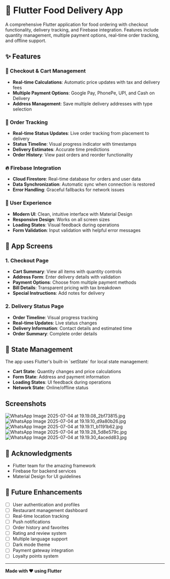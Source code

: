 # 🍕 Flutter Food Delivery App

A comprehensive Flutter application for food ordering with checkout functionality, delivery tracking, and Firebase integration. Features include quantity management, multiple payment options, real-time order tracking, and offline support.

## ✨ Features

### 🛒 Checkout & Cart Management
- **Real-time Calculations**: Automatic price updates with tax and delivery fees
- **Multiple Payment Options**: Google Pay, PhonePe, UPI, and Cash on Delivery
- **Address Management**: Save multiple delivery addresses with type selection

### 📱 Order Tracking
- **Real-time Status Updates**: Live order tracking from placement to delivery
- **Status Timeline**: Visual progress indicator with timestamps
- **Delivery Estimates**: Accurate time predictions
- **Order History**: View past orders and reorder functionality

### 🔥 Firebase Integration
- **Cloud Firestore**: Real-time database for orders and user data
- **Data Synchronization**: Automatic sync when connection is restored
- **Error Handling**: Graceful fallbacks for network issues

### 🎨 User Experience
- **Modern UI**: Clean, intuitive interface with Material Design
- **Responsive Design**: Works on all screen sizes
- **Loading States**: Visual feedback during operations
- **Form Validation**: Input validation with helpful error messages


## 📱 App Screens

### 1. Checkout Page
- **Cart Summary**: View all items with quantity controls
- **Address Form**: Enter delivery details with validation
- **Payment Options**: Choose from multiple payment methods
- **Bill Details**: Transparent pricing with tax breakdown
- **Special Instructions**: Add notes for delivery

### 2. Delivery Status Page
- **Order Timeline**: Visual progress tracking
- **Real-time Updates**: Live status changes
- **Delivery Information**: Contact details and estimated time
- **Order Summary**: Complete order details

## 🔄 State Management

The app uses Flutter's built-in \`setState\` for local state management:
- **Cart State**: Quantity changes and price calculations
- **Form State**: Address and payment information
- **Loading States**: UI feedback during operations
- **Network State**: Online/offline status

## Screenshots
![WhatsApp Image 2025-07-04 at 19.19.08_2bf73815.jpg](Screenshots/WhatsApp%20Image%202025-07-04%20at%2019.19.08_2bf73815.jpg)
![WhatsApp Image 2025-07-04 at 19.19.10_d9a80b26.jpg](Screenshots/WhatsApp%20Image%202025-07-04%20at%2019.19.10_d9a80b26.jpg)
![WhatsApp Image 2025-07-04 at 19.19.11_b1191b62.jpg](Screenshots/WhatsApp%20Image%202025-07-04%20at%2019.19.11_b1191b62.jpg)
![WhatsApp Image 2025-07-04 at 19.19.28_5d8e579c.jpg](Screenshots/WhatsApp%20Image%202025-07-04%20at%2019.19.28_5d8e579c.jpg)
![WhatsApp Image 2025-07-04 at 19.19.30_4acedd83.jpg](Screenshots/WhatsApp%20Image%202025-07-04%20at%2019.19.30_4acedd83.jpg)
## 🙏 Acknowledgments

- Flutter team for the amazing framework
- Firebase for backend services
- Material Design for UI guidelines



## 🔮 Future Enhancements

- [ ] User authentication and profiles
- [ ] Restaurant management dashboard
- [ ] Real-time location tracking
- [ ] Push notifications
- [ ] Order history and favorites
- [ ] Rating and review system
- [ ] Multiple language support
- [ ] Dark mode theme
- [ ] Payment gateway integration
- [ ] Loyalty points system

---

**Made with ❤️ using Flutter**
